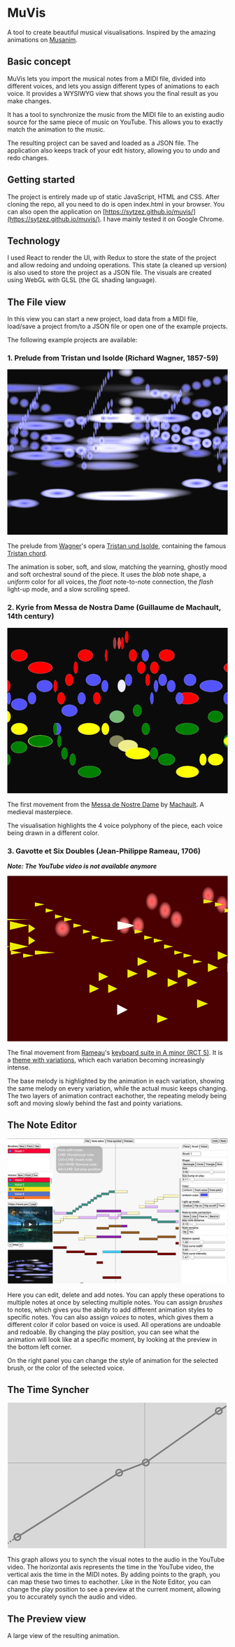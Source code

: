 # MuVis
A tool to create beautiful musical visualisations. Inspired by the amazing animations on [Musanim](https://www.youtube.com/c/musanim).

## Basic concept
MuVis lets you import the musical notes from a MIDI file, divided into different voices, and lets you assign different types of animations to each voice.
It provides a WYSIWYG view that shows you the final result as you make changes.

It has a tool to synchronize the music from the MIDI file to an existing audio source for the same piece of music on YouTube.
This allows you to exactly match the animation to the music.

The resulting project can be saved and loaded as a JSON file. The application also keeps track of your edit history, allowing you to undo and redo changes.

## Getting started
The project is entirely made up of static JavaScript, HTML and CSS. After cloning the repo, all you need to do is open index.html in your browser. 
You can also open the application on [https://sytzez.github.io/muvis/](https://sytzez.github.io/muvis/). I have mainly tested it on Google Chrome.

## Technology
I used React to render the UI, with Redux to store the state of the project and allow redoing and undoing operations. 
This state (a cleaned up version) is also used to store the project as a JSON file.
The visuals are created using WebGL with GLSL (the GL shading language).

## The File view
In this view you can start a new project, load data from a MIDI file, load/save a project from/to a JSON file or open one of the example projects.

The following example projects are available:

### 1. Prelude from Tristan und Isolde (Richard Wagner, 1857-59)

![](/tristan.png)

The prelude from [Wagner](https://en.wikipedia.org/wiki/Richard_Wagner)'s opera [Tristan und Isolde](https://en.wikipedia.org/wiki/Tristan_und_Isolde),
containing the famous [Tristan chord](https://en.wikipedia.org/wiki/Tristan_chord).

The animation is sober, soft, and slow, matching the yearning, ghostly mood and soft orchestral sound of the piece. 
It uses the *blob* note shape, a *uniform* color for all voices, the *float* note-to-note connection, the *flash* light-up mode, and a slow scrolling speed.

### 2. Kyrie from Messa de Nostra Dame (Guillaume de Machault, 14th century)

![](/kyrie.png)

The first movement from the [Messa de Nostre Dame](https://en.wikipedia.org/wiki/Messe_de_Nostre_Dame) by [Machault](https://en.wikipedia.org/wiki/Guillaume_de_Machaut).
A medieval masterpiece.

The visualisation highlights the 4 voice polyphony of the piece, each voice being drawn in a different color.

### 3. Gavotte et Six Doubles (Jean-Philippe Rameau, 1706)
***Note: The YouTube video is not available anymore***

![](/variations.png)

The final movement from [Rameau](https://en.wikipedia.org/wiki/Jean-Philippe_Rameau)'s 
[keyboard suite in A minor (RCT 5)](https://en.wikipedia.org/wiki/Pi%C3%A8ces_de_Clavecin#Suite_in_A_minor,_RCT_5).
It is a [theme with variations](https://www.musictheoryacademy.com/understanding-music/theme-and-variations/), which each variation becoming increasingly intense.

The base melody is highlighted by the animation in each variation, showing the same melody on every variation, while the actual music keeps changing.
The two layers of animation contract eachother, the repeating melody being soft and moving slowly behind the fast and pointy variations.

## The Note Editor

![](/note-editor.png)

Here you can edit, delete and add notes. You can apply these operations to multiple notes at once by selecting multiple notes. 
You can assign *brushes* to notes, which gives you the ability to add different animation styles to specific notes.
You can also assign *voices* to notes, which gives them a different color if color based on voice is used.
All operations are undoable and redoable.
By changing the play position, you can see what the animation will look like at a specific moment, by looking at the preview in the bottom left corner.

On the right panel you can change the style of animation for the selected brush, or the color of the selected voice.

## The Time Syncher

![](/time-syncher.png)

This graph allows you to synch the visual notes to the audio in the YouTube video. 
The horizontal axis represents the time in the YouTube video, the vertical axis the time in the MIDI notes.
By adding points to the graph, you can map these two times to eachother.
Like in the Note Editor, you can change the play position to see a preview at the current moment, allowing you to accurately synch the audio and video.

## The Preview view

A large view of the resulting animation.



